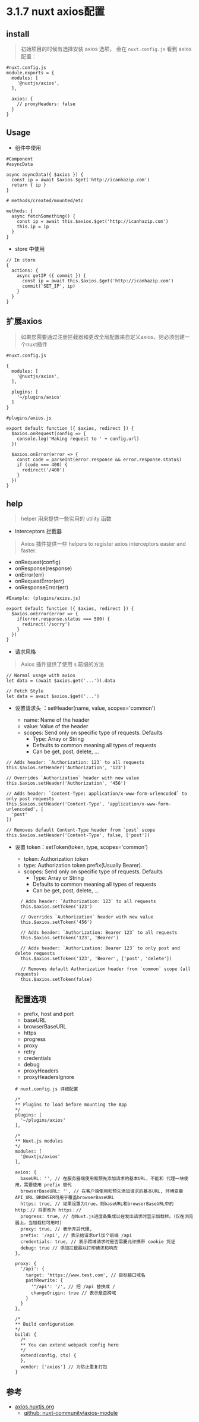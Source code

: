 # 3.1.7 nuxt axios配置

## install

>初始项目的时候有选择安装 axios 选项，  会在 `nuxt.config.js` 看到 axios 配置：  
```
#nuxt.config.js
module.exports = {
  modules: [
    '@nuxtjs/axios',
  ],

  axios: {
    // proxyHeaders: false
  }
}
```

## Usage

- 组件中使用

```
#Component
#asyncData

async asyncData({ $axios }) {
  const ip = await $axios.$get('http://icanhazip.com')
  return { ip }
}

# methods/created/mounted/etc

methods: {
  async fetchSomething() {
    const ip = await this.$axios.$get('http://icanhazip.com')
    this.ip = ip
  }
}
```

- store 中使用

```
// In store
{
  actions: {
    async getIP ({ commit }) {
      const ip = await this.$axios.$get('http://icanhazip.com')
      commit('SET_IP', ip)
    }
  }
}
```

## 扩展axios
>如果您需要通过注册拦截器和更改全局配置来自定义axios，则必须创建一个nuxt插件

```
#nuxt.config.js

{
  modules: [
    '@nuxtjs/axios',
  ],

  plugins: [
    '~/plugins/axios'
  ]
}

#plugins/axios.js

export default function ({ $axios, redirect }) {
  $axios.onRequest(config => {
    console.log('Making request to ' + config.url)
  })

  $axios.onError(error => {
    const code = parseInt(error.response && error.response.status)
    if (code === 400) {
      redirect('/400')
    }
  })
}
```

## help

>helper 用来提供一些实用的 utility 函数

- Interceptors 拦截器

>Axios 插件提供一些 helpers to register axios interceptors easier and faster.
- onRequest(config)
- onResponse(response)
- onError(err)
- onRequestError(err)
- onResponseError(err)

```
#Example: (plugins/axios.js)

export default function ({ $axios, redirect }) {
  $axios.onError(error => {
    if(error.response.status === 500) {
      redirect('/sorry')
    }
  })
}
```

- 请求风格

> Axios 插件提供了使用 `$` 前缀的方法
```
// Normal usage with axios
let data = (await $axios.get('...')).data

// Fetch Style
let data = await $axios.$get('...')
```
- 设置请求头 ：setHeader(name, value, scopes='common')

  - name: Name of the header
  - value: Value of the header
  - scopes: Send only on specific type of requests. Defaults
    - Type: Array or String
    - Defaults to common meaning all types of requests
    - Can be get, post, delete, ...

```
// Adds header: `Authorization: 123` to all requests
this.$axios.setHeader('Authorization', '123')

// Overrides `Authorization` header with new value
this.$axios.setHeader('Authorization', '456')

// Adds header: `Content-Type: application/x-www-form-urlencoded` to only post requests
this.$axios.setHeader('Content-Type', 'application/x-www-form-urlencoded', [
  'post'
])

// Removes default Content-Type header from `post` scope
this.$axios.setHeader('Content-Type', false, ['post'])
```

- 设置 token：setToken(token, type, scopes='common')
  - token: Authorization token
  - type: Authorization token prefix(Usually Bearer).
  - scopes: Send only on specific type of requests. Defaults
    - Type: Array or String
    - Defaults to common meaning all types of requests
    - Can be get, post, delete, ...
  ```
    / Adds header: `Authorization: 123` to all requests
    this.$axios.setToken('123')

    // Overrides `Authorization` header with new value
    this.$axios.setToken('456')

    // Adds header: `Authorization: Bearer 123` to all requests
    this.$axios.setToken('123', 'Bearer')

    // Adds header: `Authorization: Bearer 123` to only post and delete requests
    this.$axios.setToken('123', 'Bearer', ['post', 'delete'])

    // Removes default Authorization header from `common` scope (all requests)
    this.$axios.setToken(false)
  ```
  
  ## 配置选项
  
  - prefix, host and port
  - baseURL
  - browserBaseURL
  - https
  - progress
  - proxy
  - retry
  - credentials
  - debug
  - proxyHeaders
  - proxyHeadersIgnore

  ```
  # nuxt.config.js 详细配置
  
  /*
  ** Plugins to load before mounting the App
  */
  plugins: [
    '~/plugins/axios'
  ],
 
  /*
  ** Nuxt.js modules
  */
  modules: [
    '@nuxtjs/axios'
  ],
 
  axios: {
    baseURL: '', // 在服务器端使用和预先添加请求的基本URL，不能和 代理一块使用，需要使用 prefix 替代
    browserBaseURL: '', // 在客户端使用和预先添加请求的基本URL, 环境变量API_URL_BROWSER可用于覆盖browserBaseURL
    https: true, // 如果设置为true，则baseURL和browserBaseURL中的 http：// 将更改为 https：//
    progress: true, // 与Nuxt.js进度条集成以在发出请求时显示加载栏。（仅在浏览器上，当加载栏可用时)
    proxy: true, // 表示开启代理, 
    prefix: '/api', // 表示给请求url加个前缀 /api
    credentials: true, // 表示跨域请求时是否需要允许携带 cookie 凭证
    debug: true // 添加拦截器以打印请求和响应
  },
 
  proxy: {
    '/api': { 
      target: 'https://www.test.com', // 目标接口域名
      pathRewrite: {
        '^/api': '/', // 把 /api 替换成 /
        changeOrigin: true // 表示是否跨域
      }    
    }
  },
 
  /*
  ** Build configuration
  */
  build: {
    /*
    ** You can extend webpack config here
    */
    extend(config, ctx) {
    },
    vendor: ['axios'] // 为防止重复打包
  }
  ```


## 参考
- [axios.nuxtjs.org](https://axios.nuxtjs.org/)
  - [github: nuxt-community/axios-module](https://github.com/nuxt-community/axios-module)
